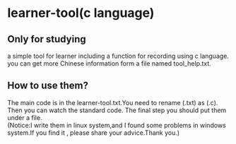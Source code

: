 # learner-tool(c language)
## Only for studying
a simple tool for learner including a function for recording using c language.<br>
you can get more Chinese information form a file named tool_help.txt.<br>

## How to use them?
The main code is in the learner-tool.txt.You need to rename (.txt) as (.c).<br>
Then you can watch the standard code. The final step you should put them under a file.<br>
(Notice:I write them in linux system,and I found some problems in windows system.If you find it , please share your advice.Thank you.)
